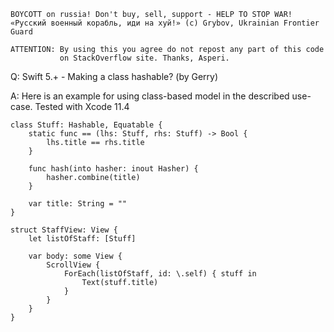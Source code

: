 ```
BOYCOTT on russia! Don't buy, sell, support - HELP TO STOP WAR!
«Русский военный корабль, иди на хуй!» (c) Grybov, Ukrainian Frontier Guard

ATTENTION: By using this you agree do not repost any part of this code
           on StackOverflow site. Thanks, Asperi.
```

Q: Swift 5.+ - Making a class hashable? (by Gerry)

A: Here is an example for using class-based model in the described use-case. Tested with Xcode 11.4

```
class Stuff: Hashable, Equatable {
    static func == (lhs: Stuff, rhs: Stuff) -> Bool {
        lhs.title == rhs.title
    }

    func hash(into hasher: inout Hasher) {
        hasher.combine(title)
    }

    var title: String = ""
}

struct StaffView: View {
    let listOfStaff: [Stuff]

    var body: some View {
        ScrollView {
            ForEach(listOfStaff, id: \.self) { stuff in
                Text(stuff.title)
            }
        }
    }
}
```
